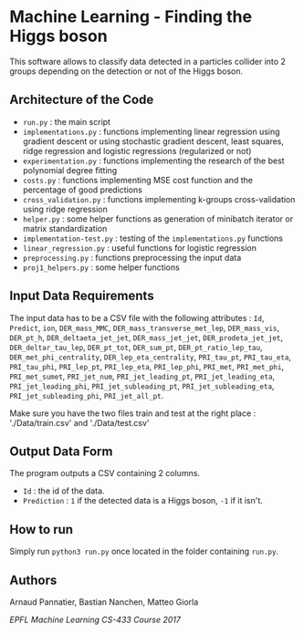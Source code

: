 # Machine Learning - Finding the Higgs boson

This software allows to classify data detected in a particles collider into 2 groups depending on the detection or not of the Higgs boson.

## Architecture of the Code
- `run.py` : the main script
- `implementations.py` : functions implementing linear regression using gradient descent or using stochastic gradient descent, least squares, ridge regression and logistic regressions (regularized or not)
- `experimentation.py` : functions implementing the research of the best polynomial degree fitting
- `costs.py` : functions implementing MSE cost function and the percentage of good predictions
- `cross_validation.py` : functions implementing k-groups cross-validation using ridge regression
- `helper.py` : some helper functions as generation of minibatch iterator or matrix standardization
- `implementation-test.py` : testing of the `implementations.py` functions
- `linear_regression.py` : useful functions for logistic regression
- `preprocessing.py` : functions preprocessing the input data
- `proj1_helpers.py` : some helper functions

## Input Data Requirements
The input data has to be a CSV file with the following attributes : `Id`, `Predict`, `ion`, `DER_mass_MMC`, `DER_mass_transverse_met_lep`, `DER_mass_vis`, `DER_pt_h`, `DER_deltaeta_jet_jet`, `DER_mass_jet_jet`, `DER_prodeta_jet_jet`, `DER_deltar_tau_lep`, `DER_pt_tot`, `DER_sum_pt`, `DER_pt_ratio_lep_tau`, `DER_met_phi_centrality`, `DER_lep_eta_centrality`, `PRI_tau_pt`, `PRI_tau_eta`, `PRI_tau_phi`, `PRI_lep_pt`, `PRI_lep_eta`, `PRI_lep_phi`, `PRI_met`, `PRI_met_phi`, `PRI_met_sumet`, `PRI_jet_num`, `PRI_jet_leading_pt`, `PRI_jet_leading_eta`, `PRI_jet_leading_phi`, `PRI_jet_subleading_pt`, `PRI_jet_subleading_eta`, `PRI_jet_subleading_phi`, `PRI_jet_all_pt`.

Make sure you have the two files train and test at the right place : './Data/train.csv' and './Data/test.csv'
## Output Data Form
The program outputs a CSV containing 2 columns.
- `Id` : the id of the data.
- `Prediction` : `1` if the detected data is a Higgs boson, `-1` if it isn't.

## How to run
Simply run `python3 run.py` once located in the folder containing `run.py`.

## Authors
Arnaud Pannatier, Bastian Nanchen, Matteo Giorla

_EPFL Machine Learning CS-433 Course 2017_
